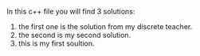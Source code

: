In this c++ file you will find 3 solutions: 
  1) the first one is the solution from my discrete teacher.
  2) the second is my second solution.
  3) this is my first soultion.

